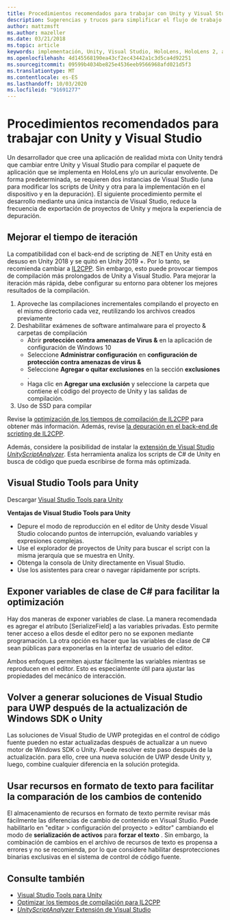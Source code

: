 ```yaml
---
title: Procedimientos recomendados para trabajar con Unity y Visual Studio
description: Sugerencias y trucos para simplificar el flujo de trabajo de creación de una aplicación de realidad mixta con Unity y Visual Studio.
author: mattzmsft
ms.author: mazeller
ms.date: 03/21/2018
ms.topic: article
keywords: implementación, Unity, Visual Studio, HoloLens, HoloLens 2, auriculares envolventes
ms.openlocfilehash: 4d145568190ea43cf2ec43442a1c3d5ca4d92251
ms.sourcegitcommit: 09599b4034be825e4536eeb9566968afd021d5f3
ms.translationtype: MT
ms.contentlocale: es-ES
ms.lasthandoff: 10/03/2020
ms.locfileid: "91691277"
---
```

# <a name="best-practices-for-working-with-unity-and-visual-studio"></a>Procedimientos recomendados para trabajar con Unity y Visual Studio

Un desarrollador que cree una aplicación de realidad mixta con Unity tendrá que cambiar entre Unity y Visual Studio para compilar el paquete de aplicación que se implementa en HoloLens y/o un auricular envolvente. De forma predeterminada, se requieren dos instancias de Visual Studio (una para modificar los scripts de Unity y otra para la implementación en el dispositivo y en la depuración). El siguiente procedimiento permite el desarrollo mediante una única instancia de Visual Studio, reduce la frecuencia de exportación de proyectos de Unity y mejora la experiencia de depuración.

## <a name="improving-iteration-time"></a>Mejorar el tiempo de iteración

La compatibilidad con el back-end de scripting de .NET en Unity está en desuso en Unity 2018 y se quitó en Unity 2019 +. Por lo tanto, se recomienda cambiar a [IL2CPP](https://docs.unity3d.com/Manual/IL2CPP.html). Sin embargo, esto puede provocar tiempos de compilación más prolongados de Unity a Visual Studio. Para mejorar la iteración más rápida, debe configurar su entorno para obtener los mejores resultados de la compilación.

1) Aproveche las compilaciones incrementales compilando el proyecto en el mismo directorio cada vez, reutilizando los archivos creados previamente
2) Deshabilitar exámenes de software antimalware para el proyecto & carpetas de compilación
   - Abrir **protección contra amenazas de Virus &** en la aplicación de configuración de Windows 10
   - Seleccione **Administrar configuración** en **configuración de protección contra amenazas de virus &**
   - Seleccione **Agregar o quitar exclusiones** en la sección **exclusiones** .
   - Haga clic en **Agregar una exclusión** y seleccione la carpeta que contiene el código del proyecto de Unity y las salidas de compilación.
3) Uso de SSD para compilar

Revise la [optimización de los tiempos de compilación de IL2CPP](https://docs.unity3d.com/Manual/IL2CPP-OptimizingBuildTimes.html) para obtener más información. Además, revise [la depuración en el back-end de scripting de IL2CPP](https://docs.unity3d.com/Manual/windowsstore-debugging-il2cpp.html).

Además, considere la posibilidad de instalar la [extensión de Visual Studio *UnityScriptAnalyzer*](https://github.com/Microsoft/MixedRealityCompanionKit/tree/master/UnityScriptAnalyzer). Esta herramienta analiza los scripts de C# de Unity en busca de código que pueda escribirse de forma más optimizada.

## <a name="visual-studio-tools-for-unity"></a>Visual Studio Tools para Unity

Descargar [Visual Studio Tools para Unity](https://docs.microsoft.com/visualstudio/cross-platform/getting-started-with-visual-studio-tools-for-unity?view=vs-2019)

**Ventajas de Visual Studio Tools para Unity**
* Depure el modo de reproducción en el editor de Unity desde Visual Studio colocando puntos de interrupción, evaluando variables y expresiones complejas.
* Use el explorador de proyectos de Unity para buscar el script con la misma jerarquía que se muestra en Unity.
* Obtenga la consola de Unity directamente en Visual Studio.
* Use los asistentes para crear o navegar rápidamente por scripts.

## <a name="expose-c-class-variables-for-easy-tuning"></a>Exponer variables de clase de C# para facilitar la optimización

Hay dos maneras de exponer variables de clase. La manera recomendada es agregar el atributo [SerializeField] a las variables privadas. Esto permite tener acceso a ellos desde el editor pero no se exponen mediante programación.  La otra opción es hacer que las variables de clase de C# sean públicas para exponerlas en la interfaz de usuario del editor. 

Ambos enfoques permiten ajustar fácilmente las variables mientras se reproducen en el editor. Esto es especialmente útil para ajustar las propiedades del mecánico de interacción.

## <a name="regenerate-uwp-visual-studio-solutions-after-windows-sdk-or-unity-upgrade"></a>Volver a generar soluciones de Visual Studio para UWP después de la actualización de Windows SDK o Unity

Las soluciones de Visual Studio de UWP protegidas en el control de código fuente pueden no estar actualizadas después de actualizar a un nuevo motor de Windows SDK o Unity. Puede resolver este paso después de la actualización. para ello, cree una nueva solución de UWP desde Unity y, luego, combine cualquier diferencia en la solución protegida.

## <a name="use-text-format-assets-for-easy-comparison-of-content-changes"></a>Usar recursos en formato de texto para facilitar la comparación de los cambios de contenido

El almacenamiento de recursos en formato de texto permite revisar más fácilmente las diferencias de cambio de contenido en Visual Studio. Puede habilitarlo en "editar > configuración del proyecto > editor" cambiando el modo de **serialización de activos** para **forzar el texto** . Sin embargo, la combinación de cambios en el archivo de recursos de texto es propensa a errores y no se recomienda, por lo que considere habilitar desprotecciones binarias exclusivas en el sistema de control de código fuente.

## <a name="see-also"></a>Consulte también
- [Visual Studio Tools para Unity](https://visualstudiogallery.msdn.microsoft.com/8d26236e-4a64-4d64-8486-7df95156aba9)
- [Optimizar los tiempos de compilación para IL2CPP](https://docs.unity3d.com/Manual/IL2CPP-OptimizingBuildTimes.html)
- [*UnityScriptAnalyzer* Extensión de Visual Studio](https://github.com/Microsoft/MixedRealityCompanionKit/tree/master/UnityScriptAnalyzer)
